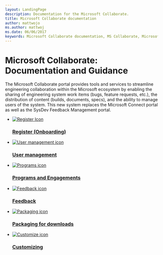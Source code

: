 ```yaml
---
layout: LandingPage
description: Documentation for the Microsoft Collaborate.
title: Microsoft Collaborate documentation 
author: mattwojo
ms.author: mattwoj
ms.date: 06/06/2017
keywords: Microsoft Collaborate documentation, MS Collaborate, Microsoft Collaborate portal, Microsoft Connect, SysDev portal, Dev Center bugs
---
```


# Microsoft Collaborate: Documentation and Guidance

The Microsoft Collaborate portal provides tools and services to streamline engineering collaboration within the Microsoft ecosystem by enabling the sharing of engineering system work items (bugs, feature requests, etc.), the distribution of content (builds, documents, specs), and the ability to manage users of the system. This new system replaces the Microsoft Connect portal as well as the SysDev Feedback Management portal.

<ul class="panelContent cardsFTitle">
    <li>
        <a href="./onboarding.md">
        <div class="cardSize">
            <div class="cardPadding">
                <div class="card">
                    <div class="cardImageOuter">
                        <div class="cardImage">
                            <img src="/media/common/i_account-management.svg" alt="Register Icon" />
                        </div>
                    </div>
                    <div class="cardText">
                        <h3>Register (Onboarding)</h3>
                    </div>
                </div>
            </div>
        </div>
        </a>
    </li>
    <li>
        <a href="./managing-org-users.md">
        <div class="cardSize">
            <div class="cardPadding">
                <div class="card">
                    <div class="cardImageOuter">
                        <div class="cardImage">
                            <img src="/media/common/i_agile.svg" alt="User management icon" />
                        </div>
                    </div>
                    <div class="cardText">
                        <h3>User management</h3>
                    </div>
                </div>
            </div>
        </div>
        </a>
    </li>
    <li>
        <a href="./programs.md">
        <div class="cardSize">
            <div class="cardPadding">
                <div class="card">
                    <div class="cardImageOuter">
                        <div class="cardImage">
                            <img src="/media/common/i_kaban.svg" alt="Programs icon" />
                        </div>
                    </div>
                    <div class="cardText">
                        <h3>Programs and Engagements</h3>
                    </div>
                </div>
            </div>
        </div>
        </a>
    </li>
    <li>
        <a href="./feedback-items.md">
        <div class="cardSize">
            <div class="cardPadding">
                <div class="card">
                    <div class="cardImageOuter">
                        <div class="cardImage">
                            <img src="/media/common/i_feedback.svg" alt="Feedback icon" />
                        </div>
                    </div>
                    <div class="cardText">
                        <h3>Feedback</h3>
                    </div>
                </div>
            </div>
        </div>
        </a>
    </li>
    <li>
        <a href="./package-downloads.md">
        <div class="cardSize">
            <div class="cardPadding">
                <div class="card">
                    <div class="cardImageOuter">
                        <div class="cardImage">
                            <img src="/media/common/i_download-install.svg" alt="Packaging icon" />
                        </div>
                    </div>
                    <div class="cardText">
                        <h3>Packaging for downloads</h3>
                    </div>
                </div>
            </div>
        </div>
        </a>
    </li>
    <li>
        <a href="./customization.md">
        <div class="cardSize">
            <div class="cardPadding">
                <div class="card">
                    <div class="cardImageOuter">
                        <div class="cardImage">
                            <img src="/media/common/i_config-tools.svg" alt="Customize icon" />
                        </div>
                    </div>
                    <div class="cardText">
                        <h3>Customizing</h3>
                    </div>
                </div>
            </div>
        </div>
        </a>
    </li>
  </ul>
